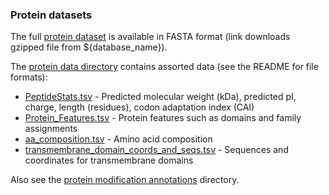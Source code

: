 ### Protein datasets

The full [protein dataset](${base_url}/data/genome_sequence_and_features/feature_sequences/peptide.fa.gz)
is available in FASTA format (link downloads gzipped file from ${database_name}).

The [protein data directory](${base_url}/data/Protein_data/) 
contains assorted data (see the README for file formats):

-   [PeptideStats.tsv](${base_url}/data/Protein_data/PeptideStats.tsv) - 
    Predicted molecular weight (kDa), predicted pI, charge, length
    (residues), codon adaptation index (CAI)
-   [Protein_Features.tsv](${base_url}/data/Protein_data/protein_domains_and_features.tsv) - 
    Protein features such as domains and family assignments
-   [aa_composition.tsv](${base_url}/data/Protein_data/aa_composition.tsv) - 
    Amino acid composition
-   [transmembrane_domain_coords_and_seqs.tsv](${base_url}/data/Protein_data/transmembrane_domain_coords_and_seqs.tsv) - 
    Sequences and coordinates for transmembrane domains


Also see the [protein modification annotations](${base_url}/data/annotations/modifications/) directory.
